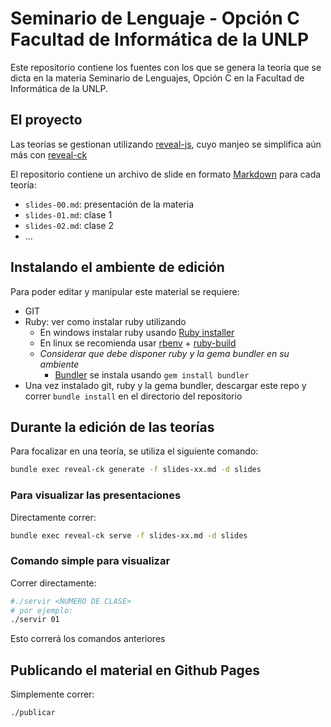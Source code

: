 # Seminario de Lenguaje - Opción C Facultad de Informática de la UNLP

Este repositorio contiene los fuentes con los que se genera la teoría que se
dicta en la materia Seminario de Lenguajes, Opción C en la Facultad de
Informática de la UNLP.

## El proyecto

Las teorías se gestionan utilizando [reveal-js](http://lab.hakim.se/reveal-js),
cuyo manjeo se simplifica aún más con [reveal-ck](http://jedcn.github.io/reveal-ck/)

El repositorio contiene un archivo de slide en formato 
[Markdown](https://daringfireball.net/projects/markdown/) para cada teoría:

* `slides-00.md`: presentación de la materia
* `slides-01.md`: clase 1
* `slides-02.md`: clase 2
* ...

## Instalando el ambiente de edición

Para poder editar y manipular este material se requiere:

* GIT
* Ruby: ver como instalar ruby utilizando 
  * En windows instalar ruby usando [Ruby installer](http://rubyinstaller.org/)
  * En linux se recomienda usar [rbenv](https://github.com/rbenv/rbenv) +
    [ruby-build](https://github.com/rbenv/ruby-build)
  * *Considerar que debe disponer ruby y la gema bundler en su ambiente*
    * [Bundler](http://bundler.io/) se instala usando `gem install bundler`
* Una vez instalado git, ruby y la gema bundler, descargar este repo y correr
  `bundle install` en el directorio del repositorio

## Durante la edición de las teorías

Para focalizar en una teoría, se utiliza el siguiente comando:

```bash
bundle exec reveal-ck generate -f slides-xx.md -d slides
```

### Para visualizar las presentaciones

Directamente correr:

```bash
bundle exec reveal-ck serve -f slides-xx.md -d slides
```

### Comando simple para visualizar

Correr directamente:

```bash
#./servir <NUMERO DE CLASE>
# por ejemplo:
./servir 01
```
Esto correrá los comandos anteriores

## Publicando el material en Github Pages

Simplemente correr:

```bash
./publicar
```
